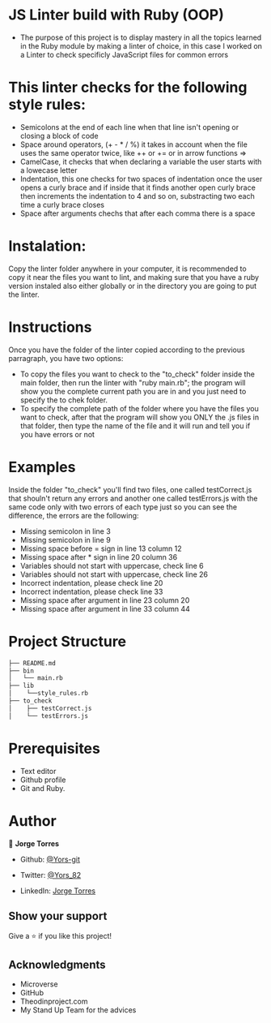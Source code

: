 # JS Linter build with Ruby (OOP)

* The purpose of this project is to display mastery in all the topics learned in the Ruby module by making a linter of choice, in this case I worked on a Linter to check specificly JavaScript files for common errors

# This linter checks for the following style rules:
- Semicolons at the end of each line when that line isn't opening or closing a block of code
- Space around operators, (+ - * / %) it takes in account when the file uses the same operator twice, like ++ or += or in arrow functions =>
- CamelCase, it checks that when declaring a variable the user starts with a lowecase letter
- Indentation, this one checks for two spaces of indentation once the user opens a curly brace and if inside that it finds another open curly brace then increments the indentation to 4 and so on, substracting two each time a curly brace closes
- Space after arguments chechs that after each comma there is a space


# Instalation:
Copy the linter folder anywhere in your computer, it is recommended to copy it near the files you want to lint, and making sure that you have a ruby version instaled also either globally or in the directory you are going to put the linter.

# Instructions
Once you have the folder of the linter copied according to the previous parragraph, you have two options:
- To copy the files you want to check to the "to_check" folder inside the main folder, then run the linter with "ruby main.rb"; the program will show you the complete current path you are in and you just need to specify the to chek folder.
- To specify the complete path of the folder where you have the files you want to check, after that the program will show you ONLY the .js files in that folder, then type the name of the file and it will run and tell you if you have errors or not

# Examples
Inside the folder "to_check" you'll find two files, one called testCorrect.js that shouln't return any errors and another one called testErrors.js with the same code only with two errors of each type just so you can see the difference, the errors are the following:

- Missing semicolon in line 3
- Missing semicolon in line 9
- Missing space before = sign in line 13 column 12
- Missing space after * sign in line 20 column 36
- Variables should not start with uppercase, check line 6
- Variables should not start with uppercase, check line 26
- Incorrect indentation, please check line 20
- Incorrect indentation, please check line 33
- Missing space after argument in line 23 column 20
- Missing space after argument in line 33 column 44

# Project Structure

```bash 
├── README.md
├── bin
│   └── main.rb
├── lib
│    └──style_rules.rb
├── to_check
│    ├── testCorrect.js
│    └── testErrors.js
```

# Prerequisites
-  Text editor
-  Github profile
-  Git and Ruby.

# Author

👤 **Jorge Torres**

- Github: [@Yors-git](https://github.com/Yors-git)

- Twitter: [@Yors_82](https://twitter.com/Yors_82)

- LinkedIn: [Jorge Torres](https://www.linkedin.com/in/jorge-torres-8b87571a8/)


## Show your support

Give a ⭐️ if you like this project!

## Acknowledgments

- Microverse
- GitHub
- Theodinproject.com
- My Stand Up Team for the advices

